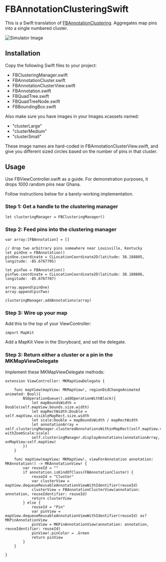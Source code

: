 # FBAnnotationClusteringSwift

This is a Swift translation of [FBAnnotationClustering](https://github.com/infinum/FBAnnotationClustering).  Aggregates map pins into a single numbered cluster.

![Simulator Image](https://github.com/ribl/FBAnnotationClusteringSwift/blob/master/GitHubImages/simulatorShot.png)

## Installation

Copy the following Swift files to your project:

* FBClusteringManager.swift
* FBAnnotationCluster.swift
* FBAnnotationClusterView.swift
* FBAnnotation.swift
* FBQuadTree.swift
* FBQuadTreeNode.swift
* FBBoundingBox.swift

Also make sure you have images in your Images.xcassets named:

* "clusterLarge"
* "clusterMedium"
* "clusterSmall"

These image names are hard-coded in FBAnnotationClusterView.swift, and give you different sized circles based on the number of pins in that cluster.

## Usage

Use FBViewController.swift as a guide.  For demonstration purposes, it drops 1000 random pins near Ghana.  

Follow instructions below for a barely-working implementation.

### Step 1:  Get a handle to the clustering manager

```
let clusteringManager = FBClusteringManager()
```

### Step 2:  Feed pins into the clustering manager

```
var array:[FBAnnotation] = []

// drop two arbitrary pins somewhere near Louisville, Kentucky
let pinOne = FBAnnotation()
pinOne.coordinate = CLLocationCoordinate2D(latitude: 38.188805, longitude: -85.6767705)

let pinTwo = FBAnnotation()
pinTwo.coordinate = CLLocationCoordinate2D(latitude: 38.188806, longitude: -85.6767707)

array.append(pinOne)
array.append(pinTwo)

clusteringManager.addAnnotations(array)
```

### Step 3:  Wire up your map

Add this to the top of your ViewController:

```
import MapKit
```

Add a MapKit View in the Storyboard, and set the delegate.  

### Step 3:  Return either a cluster or a pin in the MKMapViewDelegate

Implement these MKMapViewDelegate methods:

```
extension ViewController: MKMapViewDelegate {

    func mapView(mapView: MKMapView!, regionDidChangeAnimated animated: Bool){
        NSOperationQueue().addOperationWithBlock({
            let mapBoundsWidth = Double(self.mapView.bounds.size.width)
            let mapRectWidth:Double = self.mapView.visibleMapRect.size.width
            let scale:Double = mapBoundsWidth / mapRectWidth
            let annotationArray = self.clusteringManager.clusteredAnnotationsWithinMapRect(self.mapView.visibleMapRect, withZoomScale:scale)
            self.clusteringManager.displayAnnotations(annotationArray, onMapView:self.mapView)
        })
    }
    
    func mapView(mapView: MKMapView!, viewForAnnotation annotation: MKAnnotation!) -> MKAnnotationView! {
        var reuseId = ""
        if annotation.isKindOfClass(FBAnnotationCluster) {
            reuseId = "Cluster"
            var clusterView = mapView.dequeueReusableAnnotationViewWithIdentifier(reuseId)
            clusterView = FBAnnotationClusterView(annotation: annotation, reuseIdentifier: reuseId)
            return clusterView
        } else {
            reuseId = "Pin"
            var pinView = mapView.dequeueReusableAnnotationViewWithIdentifier(reuseId) as? MKPinAnnotationView
            pinView = MKPinAnnotationView(annotation: annotation, reuseIdentifier: reuseId)
            pinView!.pinColor = .Green
            return pinView
        }
    }
    
}
```

